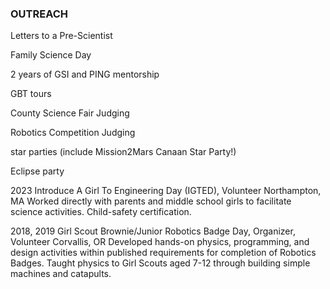 ### OUTREACH
Letters to a Pre-Scientist


Family Science Day


2 years of GSI and PING mentorship


GBT tours


County Science Fair Judging


Robotics Competition Judging


star parties (include Mission2Mars Canaan Star Party!)


Eclipse party


2023 Introduce A Girl To Engineering Day (IGTED), Volunteer Northampton, MA
Worked directly with parents and middle school girls to facilitate science activities. Child-safety certification.


2018, 2019 Girl Scout Brownie/Junior Robotics Badge Day, Organizer, Volunteer Corvallis, OR
Developed hands-on physics, programming, and design activities within published requirements for completion
of Robotics Badges. Taught physics to Girl Scouts aged 7-12 through building simple machines and catapults.

